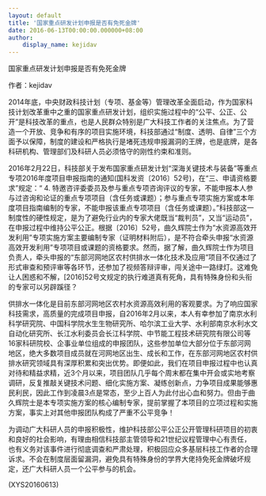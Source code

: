 ```yaml
---
layout: default
title: '国家重点研发计划申报是否有免死金牌'
date: 2016-06-13T00:00:00.000000+08:00
author:
    display_name: kejidav
---
```


国家重点研发计划申报是否有免死金牌

作者：kejidav

2014年底，中央财政科技计划（专项、基金等）管理改革全面启动，作为国家科技计划改革重中之重的国家重点研发计划，组织实施过程中的“公平、公正、公开”是科技改革的重点，也是人民群众特别是广大科技工作者的关注焦点。为了营造一个开放、竞争和有序的项目实施环境，科技部通过“制度、透明、自律”三个方面予以保障，制度的建设和严格执行是堵死违规申报漏洞的王牌，也是底牌，是各科研机构、管理部们及科研人员必须恪守的刚性约束和准则。

2016年2月22日，科技部关于发布国家重点研发计划“深海关键技术与装备”等重点专项2016年度项目申报指南的通知(国科发资〔2016〕52号)，在“三、申请资格要求”规定：“ 4. 特邀咨评委委员及参与重点专项咨询评议的专家，不能申报本人参与过咨询和论证的重点专项项目（含任务或课题）；参与重点专项实施方案或本年度项目指南编制的专家，不能申报该重点专项项目（含任务或课题）。”科技部这一制度性的硬性规定，是为了避免行业内的专家大佬既当“裁判员”，又当“运动员”，在申报过程中维持公平公正。根据〔2016〕52号，曲久辉院士作为“水资源高效开发利用”专项实施方案主要编制专家（证明材料附后），是不符合牵头申报“水资源高效开发利用”专项项目或课题的资格要求。然而，据了解，曲久辉院士作为项目负责人，牵头申报的“东部河网地区农村供排水一体化技术及应用”项目不仅通过了形式审查和预评审等各环节，还参加了视频答辩评审，闯关途中一路绿灯。这难免让人困惑和不解，[2016]52号文规定的执行难道真有死角，具有特殊身份和头衔的专家可以另辟蹊径？

供排水一体化是目前东部河网地区农村水资源高效利用的客观要求。为了响应国家科技需求，高质量的完成项目申报，自2016年2月以来，本人有幸参加了南京水利科学研究院、中国科学院水生生物研究所、哈尔滨工业大学、水利部南京水利水文自动化研究所、长江水利委员会长江科学院、中节能工程技术研究院有限公司等16家科研院校、企事业单位组成的申报团队，这些参加单位大部分位于东部河网地区，绝大多数项目成员就在河网地区出生、成长和工作，在东部河网地区农村供排水研究领域具有深厚积累和突出优势。即便如此，我们在项目申报过程中也认真对待和精益求精，近3个月以来，项目团队几乎每个周末都在集中开会或实地考察调研，反复推敲关键技术问题、细化实施方案、凝练创新点，力争项目成果能够惠民利民，因此工作到凌晨3点是常态，至少上百人为此付出心血和努力。但由于曲久辉院士是本专项实施方案的核心编制专家，提前掌握了本项目的立项过程和实施方案，事实上对其他申报团队构成了严重不公平竞争！

为调动广大科研人员的申报积极性，维护科技部公平公正公开管理科研项目的初衷和良好的社会影响，有理由相信科技部主管领导和21世纪议程管理中心有责任，也有义务对该事件进行彻底调查和严肃处理，积极回应众多基层科技工作者的合理诉求。不会在制度层面留漏洞，避免具有特殊身份的学界大佬持免死金牌破坏规定，还广大科研人员一个公平参与的机会。

(XYS20160613)

